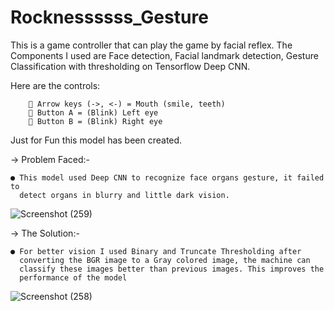 # Rocknessssss_Gesture

This is a game controller that can play the game by facial reflex. The Components I used are Face detection, Facial landmark detection, 
Gesture Classification with thresholding on Tensorflow Deep CNN.

Here are the controls:

         Arrow keys (->, <-) = Mouth (smile, teeth)
         Button A = (Blink) Left eye 
         Button B = (Blink) Right eye
       
Just for Fun this model has been created. 

-> Problem Faced:-

    ● This model used Deep CNN to recognize face organs gesture, it failed to
      detect organs in blurry and little dark vision.

![Screenshot (259)](https://user-images.githubusercontent.com/75822824/119606639-8f6d6f00-be10-11eb-95e6-9768e964af6a.png) 



-> The Solution:-

    ● For better vision I used Binary and Truncate Thresholding after
      converting the BGR image to a Gray colored image, the machine can
      classify these images better than previous images. This improves the
      performance of the model
      
![Screenshot (258)](https://user-images.githubusercontent.com/75822824/119606706-a9a74d00-be10-11eb-8808-6df26b79f6df.png)
